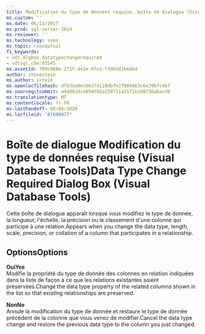 ```yaml
---
title: Modification du type de données requise, boîte de dialogue (Visual Database Tools) | Microsoft Docs
ms.custom: ''
ms.date: 06/13/2017
ms.prod: sql-server-2014
ms.reviewer: ''
ms.technology: ssms
ms.topic: conceptual
f1_keywords:
- vdt.dlgbox.datatypechangerequired
- vdtsql.chm:65545
ms.assetid: 709c9b8e-2f3f-441e-97e1-7fd8341b64b4
author: stevestein
ms.author: sstein
ms.openlocfilehash: dfb3da0ec66274110dbfb2f884d63c6e39bfc4bf
ms.sourcegitcommit: ad4d92dce894592a259721a1571b1d8736abacdb
ms.translationtype: MT
ms.contentlocale: fr-FR
ms.lasthandoff: 08/04/2020
ms.locfileid: "87699077"
---
```

# <a name="data-type-change-required-dialog-box-visual-database-tools"></a><span data-ttu-id="a7625-102">Boîte de dialogue Modification du type de données requise (Visual Database Tools)</span><span class="sxs-lookup"><span data-stu-id="a7625-102">Data Type Change Required Dialog Box (Visual Database Tools)</span></span>
  <span data-ttu-id="a7625-103">Cette boîte de dialogue apparaît lorsque vous modifiez le type de donnée, la longueur, l'échelle, la précision ou le classement d'une colonne qui participe à une relation.</span><span class="sxs-lookup"><span data-stu-id="a7625-103">Appears when you change the data type, length, scale, precision, or collation of a column that participates in a relationship.</span></span>  
  
## <a name="options"></a><span data-ttu-id="a7625-104">Options</span><span class="sxs-lookup"><span data-stu-id="a7625-104">Options</span></span>  
 <span data-ttu-id="a7625-105">**Oui**</span><span class="sxs-lookup"><span data-stu-id="a7625-105">**Yes**</span></span>  
 <span data-ttu-id="a7625-106">Modifie la propriété du type de donnée des colonnes en relation indiquées dans la liste de façon à ce que les relations existantes soient préservées.</span><span class="sxs-lookup"><span data-stu-id="a7625-106">Change the data type property of the related columns shown in the list so that existing relationships are preserved.</span></span>  
  
 <span data-ttu-id="a7625-107">**Non**</span><span class="sxs-lookup"><span data-stu-id="a7625-107">**No**</span></span>  
 <span data-ttu-id="a7625-108">Annule la modification du type de donnée et restaure le type de donnée précédent de la colonne que vous venez de modifier.</span><span class="sxs-lookup"><span data-stu-id="a7625-108">Cancel the data type change and restore the previous data type to the column you just changed.</span></span>  
  
  
